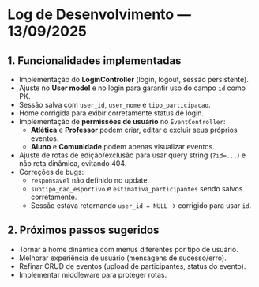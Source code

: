 # Log de Desenvolvimento — 13/09/2025

## 1. Funcionalidades implementadas
- Implementação do **LoginController** (login, logout, sessão persistente).
- Ajuste no **User model** e no login para garantir uso do campo `id` como PK.
- Sessão salva com `user_id`, `user_nome` e `tipo_participacao`.
- Home corrigida para exibir corretamente status de login.
- Implementação de **permissões de usuário** no `EventController`:
  - **Atlética** e **Professor** podem criar, editar e excluir seus próprios eventos.
  - **Aluno** e **Comunidade** podem apenas visualizar eventos.
- Ajuste de rotas de edição/exclusão para usar query string (`?id=...`) e não rota dinâmica, evitando 404.
- Correções de bugs:
  - `responsavel` não definido no update.
  - `subtipo_nao_esportivo` e `estimativa_participantes` sendo salvos corretamente.
  - Sessão estava retornando `user_id = NULL` → corrigido para usar `id`.

## 2. Próximos passos sugeridos
- Tornar a home dinâmica com menus diferentes por tipo de usuário.
- Melhorar experiência de usuário (mensagens de sucesso/erro).
- Refinar CRUD de eventos (upload de participantes, status do evento).
- Implementar middleware para proteger rotas.